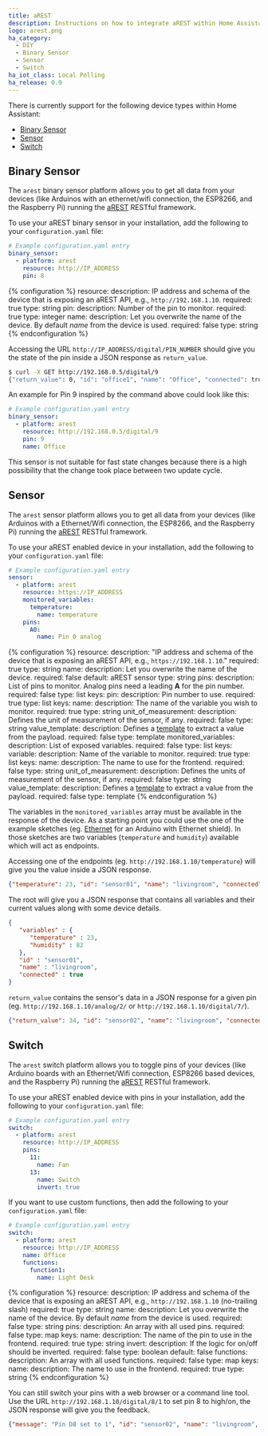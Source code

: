 ```yaml
---
title: aREST
description: Instructions on how to integrate aREST within Home Assistant.
logo: arest.png
ha_category:
  - DIY
  - Binary Sensor
  - Sensor
  - Switch
ha_iot_class: Local Polling
ha_release: 0.9
---
```


There is currently support for the following device types within Home Assistant:

- [Binary Sensor](#binary-sensor)
- [Sensor](#sensor)
- [Switch](#switch)

## Binary Sensor

The `arest` binary sensor platform allows you to get all data from your devices (like Arduinos with an ethernet/wifi connection, the ESP8266, and the Raspberry Pi) running the [aREST](https://arest.io/) RESTful framework.

To use your aREST binary sensor in your installation, add the following to your `configuration.yaml` file:

```yaml
# Example configuration.yaml entry
binary_sensor:
  - platform: arest
    resource: http://IP_ADDRESS
    pin: 8
```

{% configuration %}
resource:
  description: IP address and schema of the device that is exposing an aREST API, e.g., `http://192.168.1.10`.
  required: true
  type: string
pin:
  description: Number of the pin to monitor.
  required: true
  type: integer
name:
  description: Let you overwrite the name of the device. By default *name* from the device is used.
  required: false
  type: string
{% endconfiguration %}

Accessing the URL `http://IP_ADDRESS/digital/PIN_NUMBER` should give you the state of the pin inside a JSON response as `return_value`.

```bash
$ curl -X GET http://192.168.0.5/digital/9
{"return_value": 0, "id": "office1", "name": "Office", "connected": true}
```

An example for Pin 9 inspired by the command above could look like this:

```yaml
# Example configuration.yaml entry
binary_sensor:
  - platform: arest
    resource: http://192.168.0.5/digital/9
    pin: 9
    name: Office
```

<div class='note'>
This sensor is not suitable for fast state changes because there is a high possibility that the change took place between two update cycle.
</div>

## Sensor

The `arest` sensor platform allows you to get all data from your devices (like Arduinos with a Ethernet/Wifi connection, the ESP8266, and the Raspberry Pi) running the [aREST](https://arest.io/) RESTful framework.

To use your aREST enabled device in your installation, add the following to your `configuration.yaml` file:

```yaml
# Example configuration.yaml entry
sensor:
  - platform: arest
    resource: https://IP_ADDRESS
    monitored_variables:
      temperature:
        name: temperature
    pins:
      A0:
        name: Pin 0 analog
```

{% configuration %}
resource:
  description: "IP address and schema of the device that is exposing an aREST API, e.g., `https://192.168.1.10`."
  required: true
  type: string
name:
  description: Let you overwrite the name of the device.
  required: false
  default: aREST sensor
  type: string
pins:
  description: List of pins to monitor. Analog pins need a leading **A** for the pin number.
  required: false
  type: list
  keys:
    pin:
      description: Pin number to use.
      required: true
      type: list
      keys:
        name:
          description: The name of the variable you wish to monitor.
          required: true
          type: string
        unit_of_measurement:
          description: Defines the unit of measurement of the sensor, if any.
          required: false
          type: string
        value_template:
          description: Defines a [template](/docs/configuration/templating/#processing-incoming-data) to extract a value from the payload.
          required: false
          type: template
monitored_variables:
  description: List of exposed variables.
  required: false
  type: list
  keys:
    variable:
      description: Name of the variable to monitor.
      required: true
      type: list
      keys:
        name:
          description: The name to use for the frontend.
          required: false
          type: string
        unit_of_measurement:
          description: Defines the units of measurement of the sensor, if any.
          required: false
          type: string
        value_template:
          description: Defines a [template](/docs/configuration/templating/#processing-incoming-data) to extract a value from the payload.
          required: false
          type: template
{% endconfiguration %}

The variables in the `monitored_variables` array must be available in the response of the device. As a starting point you could use the one of the example sketches (eg.  [Ethernet](https://raw.githubusercontent.com/marcoschwartz/aREST/master/examples/Ethernet/Ethernet.ino) for an Arduino with Ethernet shield). In those sketches are two variables (`temperature` and `humidity`) available which will act as endpoints.

Accessing one of the endpoints (eg. `http://192.168.1.10/temperature`) will give you the value inside a JSON response.

```json
{"temperature": 23, "id": "sensor01", "name": "livingroom", "connected": true}
```

The root will give you a JSON response that contains all variables and their current values along with some device details.

```json
{
   "variables" : {
      "temperature" : 23,
      "humidity" : 82
   },
   "id" : "sensor01",
   "name" : "livingroom",
   "connected" : true
}
```

`return_value` contains the sensor's data in a JSON response for a given pin (eg. `http://192.168.1.10/analog/2/` or  `http://192.168.1.10/digital/7/`).

```json
{"return_value": 34, "id": "sensor02", "name": "livingroom", "connected": true}
```

## Switch

The `arest` switch platform allows you to toggle pins of your devices (like Arduino boards with an Ethernet/Wifi connection, ESP8266 based devices, and the Raspberry Pi) running the [aREST](https://arest.io/) RESTful framework.

To use your aREST enabled device with pins in your installation, add the following to your `configuration.yaml` file:

```yaml
# Example configuration.yaml entry
switch:
  - platform: arest
    resource: http://IP_ADDRESS
    pins:
      11:
        name: Fan
      13:
        name: Switch
        invert: true
```

If you want to use custom functions, then add the following to your `configuration.yaml` file:

```yaml
# Example configuration.yaml entry
switch:
  - platform: arest
    resource: http://IP_ADDRESS
    name: Office
    functions:
      function1:
        name: Light Desk
```

{% configuration %}
resource:
  description: IP address and schema of the device that is exposing an aREST API, e.g., `http://192.168.1.10` (no-trailing slash)
  required: true
  type: string
name:
  description: Let you overwrite the name of the device. By default *name* from the device is used.
  required: false
  type: string
pins:
  description: An array with all used pins.
  required: false
  type: map
  keys:
    name:
      description: The name of the pin to use in the frontend.
      required: true
      type: string
    invert:
      description: If the logic for on/off should be inverted.
      required: false
      type: boolean
      default: false
functions:
  description: An array with all used functions.
  required: false
  type: map
  keys:
    name:
      description: The name to use in the frontend.
      required: true
      type: string
{% endconfiguration %}

You can still switch your pins with a web browser or a command line tool. Use the URL `http://192.168.1.10/digital/8/1` to set pin 8 to high/on, the JSON response will give you the feedback.

```json
{"message": "Pin D8 set to 1", "id": "sensor02", "name": "livingroom", "connected": true}
```
